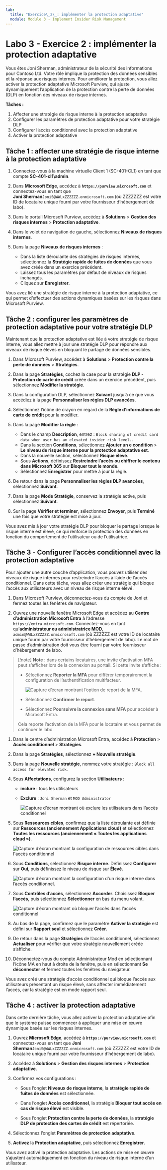 ```yaml
---
lab:
  title: "Exercice\_2\_: implémenter la protection adaptative"
  module: Module 3 - Implement Insider Risk Management
---
```


# Labo 3 - Exercice 2 : implémenter la protection adaptative

Vous êtes Joni Sherman, administrateur de la sécurité des informations pour Contoso Ltd. Votre rôle implique la protection des données sensibles et la réponse aux risques internes. Pour améliorer la protection, vous allez activer la protection adaptative Microsoft Purview, qui ajuste dynamiquement l’application de la protection contre la perte de données (DLP) en fonction des niveaux de risque internes.

**Tâches :**

1. Affecter une stratégie de risque interne à la protection adaptative
1. Configurer les paramètres de protection adaptative pour votre stratégie DLP
1. Configurer l’accès conditionnel avec la protection adaptative
1. Activer la protection adaptative

## Tâche 1 : affecter une stratégie de risque interne à la protection adaptative

1. Connectez-vous à la machine virtuelle Client 1 (SC-401-CL1) en tant que compte **SC-401-cl1\admin**.

1. Dans **Microsoft Edge**, accédez à **`https://purview.microsoft.com`** et connectez-vous en tant que **Joni Sherman**`JoniS@WWLxZZZZZZ.onmicrosoft.com` (où ZZZZZZZ est votre ID de locataire unique fourni par votre fournisseur d’hébergement de labo).

1. Dans le portail Microsoft Purview, accédez à **Solutions** > **Gestion des risques internes** > **Protection adaptative**.

1. Dans le volet de navigation de gauche, sélectionnez **Niveaux de risques internes**.

1. Dans la page **Niveaux de risques internes** :

   - Dans la liste déroulante des stratégies de risques internes, sélectionnez la **Stratégie rapide de fuites de données** que vous avez créée dans un exercice précédent.
   - Laissez tous les paramètres par défaut de niveaux de risques inchangés.
   - Cliquez sur **Enregistrer**.

Vous avez lié une stratégie de risque interne à la protection adaptative, ce qui permet d’effectuer des actions dynamiques basées sur les risques dans Microsoft Purview.

## Tâche 2 : configurer les paramètres de protection adaptative pour votre stratégie DLP

Maintenant que la protection adaptative est liée à votre stratégie de risque interne, vous allez mettre à jour une stratégie DLP pour répondre aux niveaux de risque élevés en bloquant le partage de données sensibles.

1. Dans Microsoft Purview, accédez à **Solutions** > **Protection contre la perte de données** > **Stratégies**.

1. Dans la page **Stratégies**, cochez la case pour la stratégie **DLP - Protection de carte de crédit** créée dans un exercice précédent, puis sélectionnez **Modifier la stratégie**.

1. Dans la configuration DLP, sélectionnez **Suivant** jusqu’à ce que vous accédiez à la page **Personnaliser les règles DLP avancées**.

1. Sélectionnez l’icône de crayon en regard de la **Règle d’informations de carte de crédit** pour la modifier.

1. Dans la page **Modifier la règle** :
   - Dans le champ **Description**, entrez : `Block sharing of credit card data when user has an elevated insider risk level.`.
   - Dans la section **Conditions**, sélectionnez **Ajouter un e condition** > **Le niveau de risque interne pour la protection adaptative est**.
   - Dans la nouvelle section, sélectionnez **Risque élevé**.
   - Sous **Actions**, définissez **Restreindre l’accès ou chiffrer le contenu dans Microsoft 365** sur **Bloquer tout le monde**.
   - Sélectionnez **Enregistrer** pour mettre à jour la règle.

1. De retour dans la page **Personnaliser les règles DLP avancées**, sélectionnez **Suivant**.

1. Dans la page **Mode Stratégie**, conservez la stratégie active, puis sélectionnez **Suivant**.

1. Sur la page **Vérifier et terminer**, sélectionnez **Envoyer**, puis **Terminé** une fois que votre stratégie est mise à jour.

Vous avez mis à jour votre stratégie DLP pour bloquer le partage lorsque le risque interne est élevé, ce qui renforce la protection des données en fonction du comportement de l’utilisateur ou de l’utilisatrice.

## Tâche 3 - Configurer l’accès conditionnel avec la protection adaptative

Pour ajouter une autre couche d’application, vous pouvez utiliser des niveaux de risque internes pour restreindre l’accès à l’aide de l’accès conditionnel. Dans cette tâche, vous allez créer une stratégie qui bloque l’accès aux utilisateurs avec un niveau de risque interne élevé.

1. Dans Microsoft Purview, déconnectez-vous du compte de Joni et fermez toutes les fenêtres de navigateur.

1. Ouvrez une nouvelle fenêtre Microsoft Edge et accédez au **Centre d’administration Microsoft Entra** à l’adresse `https://entra.microsoft.com`. Connectez-vous en tant qu’**administrateur ou administratrice MOD**, `admin@WWLxZZZZZZ.onmicrosoft.com` (où ZZZZZZ est votre ID de locataire unique fourni par votre fournisseur d’hébergement de labo). Le mot de passe d’administration doit vous être fourni par votre fournisseur d’hébergement de labo.

> [!note] **Note** : dans certains locataires, une invite d’activation MFA peut s’afficher lors de la connexion au portail. Si cette invite s’affiche :
> - Sélectionnez **Reporter la MFA** pour différer temporairement la configuration de l’authentification multifacteur.
>
>   ![Capture d’écran montrant l’option de report de la MFA.](../Media/postpone-mfa.png)
> - Sélectionnez **Confirmer le report**.
>
> - Sélectionnez **Poursuivre la connexion sans MFA** pour accéder à Microsoft Entra.
>
> Cela reporte l’activation de la MFA pour le locataire et vous permet de continuer le labo.

1. Dans le centre d’administration Microsoft Entra, accédez à **Protection** > **Accès conditionnel** > **Stratégies**.

1. Dans la page **Stratégies**, sélectionnez **+ Nouvelle stratégie**.

1. Dans la page **Nouvelle stratégie**, nommez votre stratégie : `Block all access for elevated risk`.

1. Sous **Affectations**, configurez la section **Utilisateurs** :

   - **inclure** : tous les utilisateurs  
   - **Exclure** : `Joni Sherman` et `MOD Administrator`

     ![Capture d’écran montrant où exclure les utilisateurs dans l’accès conditionnel](../Media/ca-exclude-users.png)

1. Sous **Ressources cibles**, confirmez que la liste déroulante est définie sur **Ressources (anciennement Applications cloud)** et sélectionnez **Toutes les ressources (anciennement « Toutes les applications cloud »)**.

     ![Capture d’écran montrant la configuration de ressources cibles dans l'accès conditionnel](../Media/ca-target-resources.png)

1. Sous **Conditions**, sélectionnez **Risque interne**. Définissez **Configurer** sur **Oui**, puis définissez le niveau de risque sur **Élevé**.

     ![Capture d’écran montrant la configuration d'un risque interne dans l’accès conditionnel.](../Media/ca-insider-risk-levels.png)

1. Sous **Contrôles d’accès**, sélectionnez **Accorder**. Choisissez **Bloquer l’accès**, puis sélectionnez **Sélectionner** en bas du menu volant.

     ![Capture d’écran montrant où bloquer l’accès dans l’accès conditionnel](../Media/ca-block-access.png)

1. Au bas de la page, confirmez que le paramètre **Activer la stratégie** est défini sur **Rapport seul** et sélectionnez **Créer**.

1. De retour dans la page **Stratégies** de l’accès conditionnel, sélectionnez **Actualiser** pour vérifier que votre stratégie nouvellement créée s’affiche.

1. Déconnectez-vous du compte Administrateur Mod en sélectionnant l’icône MA en haut à droite de la fenêtre, puis en sélectionnant **Se déconnecter** et fermez toutes les fenêtres du navigateur.

Vous avez créé une stratégie d’accès conditionnel qui bloque l’accès aux utilisateurs présentant un risque élevé, sans affecter immédiatement l’accès, car la stratégie est en mode rapport seul.

## Tâche 4 : activer la protection adaptative

Dans cette dernière tâche, vous allez activer la protection adaptative afin que le système puisse commencer à appliquer une mise en œuvre dynamique basée sur les risques internes.

1. Ouvrez **Microsoft Edge**, accédez à **`https://purview.microsoft.com`** et connectez-vous en tant que **Joni Sherman**`JoniS@WWLxZZZZZZ.onmicrosoft.com` (où ZZZZZZ est votre ID de locataire unique fourni par votre fournisseur d’hébergement de labo).

1. Accédez à **Solutions** > **Gestion des risques internes** > **Protection adaptative**.

1. Confirmez vos configurations :

   - Sous l’onglet **Niveaux de risque interne**, la **stratégie rapide de fuites de données** est sélectionnée.

   - Dans l’onglet **Accès conditionnel**, la stratégie **Bloquer tout accès en cas de risque élevé** est visible.

   - Sous l’onglet **Protection contre la perte de données**, la **stratégie DLP de protection des cartes de crédit** est répertoriée.

1. Sélectionnez l’onglet **Paramètres de protection adaptative**.

1. **Activez** la **Protection adaptative**, puis sélectionnez **Enregistrer**.

Vous avez activé la protection adaptative. Les actions de mise en œuvre s’ajustent automatiquement en fonction du niveau de risque interne d’un utilisateur.
